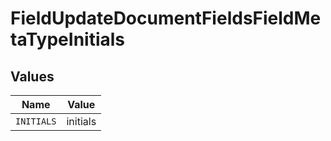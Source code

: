 # FieldUpdateDocumentFieldsFieldMetaTypeInitials


## Values

| Name       | Value      |
| ---------- | ---------- |
| `INITIALS` | initials   |